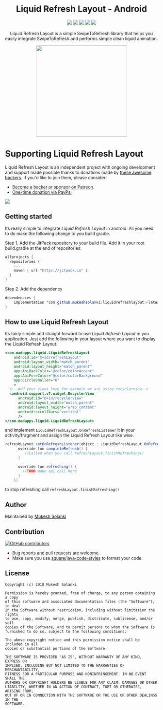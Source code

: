 <h1 align="center">Liquid Refresh Layout - Android</h1>
<p align="center">
  <a class="badge-align" href="https://www.codacy.com/app/mukeshsolanki/liquidrefreshlayout?utm_source=github.com&amp;utm_medium=referral&amp;utm_content=mukeshsolanki/liquidrefreshlayout&amp;utm_campaign=Badge_Grade"><img src="https://api.codacy.com/project/badge/Grade/8507823b5c2e4890b47c7cec49d23f4e"/></a>
  <a href="https://jitpack.io/#mukeshsolanki/liquidrefreshlayout"><img src="https://jitpack.io/v/mukeshsolanki/liquidrefreshlayout/month.svg"/></a>
  <a href="https://jitpack.io/#mukeshsolanki/liquidrefreshlayout"> <img src="https://jitpack.io/v/mukeshsolanki/liquidrefreshlayout.svg" /></a>
  <a href="https://circleci.com/gh/mukeshsolanki/liquidrefreshlayout/tree/master"> <img src="https://circleci.com/gh/mukeshsolanki/liquidrefreshlayout/tree/master.svg?style=shield" /></a>
  <a href="https://opensource.org/licenses/MIT"><img src="https://img.shields.io/badge/License-MIT-blue.svg"/></a>
  <br /><br />
  Liquid Refresh Layout is a simple SwipeToRefresh library that helps you easily integrate SwipeToRefresh and performs simple clean liquid animation.
</p>

<p align="center">
  <img src="https://github.com/mukeshsolanki/liquidrefreshlayout/blob/master/demo.gif" width="300px" />
</p>

# Supporting Liquid Refresh Layout

Liquid Refresh Layout is an independent project with ongoing development and support made possible thanks to donations made by [these awesome backers](BACKERS.md#sponsors). If you'd like to join them, please consider:

- [Become a backer or sponsor on Patreon](https://www.patreon.com/mukeshsolanki).
- [One-time donation via PayPal](https://www.paypal.me/mukeshsolanki)

<a href="https://www.patreon.com/bePatron?c=935498" alt="Become a Patron"><img src="https://c5.patreon.com/external/logo/become_a_patron_button.png" /></a>

## Getting started
Its really simple to integrate *Liquid Refresh Layout* in android. All you need to do make the following change to you build gradle.

Step 1. Add the JitPack repository to your build file. Add it in your root build.gradle at the end of repositories:

```java
allprojects {
  repositories {
    ...
    maven { url "https://jitpack.io" }
  }
}
```
Step 2. Add the dependency
```java
dependencies {
    implementation 'com.github.mukeshsolanki:liquidrefreshlayout:<latest-version>'
}
```
## How to use Liquid Refresh Layout

Its fairly simple and straight forward to use *Liquid Refresh Layout* in you application. Just add the following in your layout where you want to display the Liquid Refresh Layout.

```XML
<com.madapps.liquid.LiquidRefreshLayout
    android:id="@+id/refreshLayout"
    android:layout_width="match_parent"
    android:layout_height="match_parent"
    app:AniBackColor="@color/colorAccent"
    app:AniForeColor="@color/colorBackground"
    app:CircleSmaller="6"
    >
  <!--Add your views here for example we are using recyclerview-->
  <android.support.v7.widget.RecyclerView
      android:id="@+id/recyclerView"
      android:layout_width="match_parent"
      android:layout_height="wrap_content"
      android:scrollbars="vertical"
      />
</com.madapps.liquid.LiquidRefreshLayout>
```

and implement `LiquidRefreshLayout.OnRefreshListener` it in your activity/fragment and assign the Liquid Refresh Layout like wise.
```Java
refreshLayout.setOnRefreshListener(object : LiquidRefreshLayout.OnRefreshListener {
      override fun completeRefresh() {
         //Called when you call refreshLayout.finishRefreshing()
      }

      override fun refreshing() {
        //TODO make api call here
      }
    })
```

to stop refreshing call `refreshLayout.finishRefreshing()`

## Author
Maintained by [Mukesh Solanki](https://www.github.com/mukeshsolanki)

## Contribution
[![GitHub contributors](https://img.shields.io/github/contributors/mukeshsolanki/liquidrefreshlayout.svg)](https://github.com/mukeshsolanki/liquidrefreshlayout/graphs/contributors)

* Bug reports and pull requests are welcome.
* Make sure you use [square/java-code-styles](https://github.com/square/java-code-styles) to format your code.

## License
```
Copyright (c) 2018 Mukesh Solanki

Permission is hereby granted, free of charge, to any person obtaining a copy
of this software and associated documentation files (the "Software"), to deal
in the Software without restriction, including without limitation the rights
to use, copy, modify, merge, publish, distribute, sublicense, and/or sell
copies of the Software, and to permit persons to whom the Software is
furnished to do so, subject to the following conditions:

The above copyright notice and this permission notice shall be included in all
copies or substantial portions of the Software.

THE SOFTWARE IS PROVIDED "AS IS", WITHOUT WARRANTY OF ANY KIND, EXPRESS OR
IMPLIED, INCLUDING BUT NOT LIMITED TO THE WARRANTIES OF MERCHANTABILITY,
FITNESS FOR A PARTICULAR PURPOSE AND NONINFRINGEMENT. IN NO EVENT SHALL THE
AUTHORS OR COPYRIGHT HOLDERS BE LIABLE FOR ANY CLAIM, DAMAGES OR OTHER
LIABILITY, WHETHER IN AN ACTION OF CONTRACT, TORT OR OTHERWISE, ARISING FROM,
OUT OF OR IN CONNECTION WITH THE SOFTWARE OR THE USE OR OTHER DEALINGS IN THE
SOFTWARE.
```

